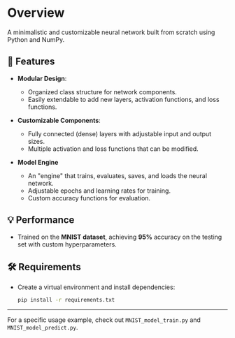# Overview

A minimalistic and customizable neural network built from scratch using Python and NumPy. 

## 🧠 Features
- **Modular Design**:
  - Organized class structure for network components.
  - Easily extendable to add new layers, activation functions, and loss functions.
  
- **Customizable Components**:
  - Fully connected (dense) layers with adjustable input and output sizes.
  - Multiple activation and loss functions that can be modified.
    
- **Model Engine**
  - An "engine" that trains, evaluates, saves, and loads the neural network.
  - Adjustable epochs and learning rates for training.
  - Custom accuracy functions for evaluation.
  
## 💡 Performance
- Trained on the **MNIST dataset**, achieving **95%** accuracy on the testing set with custom hyperparameters.

## 🛠️ Requirements

- Create a virtual environment and install dependencies:

  ```bash
  pip install -r requirements.txt
  ```
  
---

For a specific usage example, check out ```MNIST_model_train.py``` and ```MNIST_model_predict.py```.
